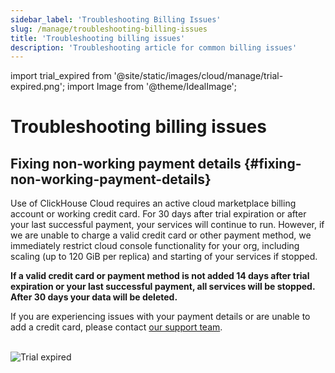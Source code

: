```yaml
---
sidebar_label: 'Troubleshooting Billing Issues'
slug: /manage/troubleshooting-billing-issues
title: 'Troubleshooting billing issues'
description: 'Troubleshooting article for common billing issues'
---
```


import trial_expired from '@site/static/images/cloud/manage/trial-expired.png';
import Image from '@theme/IdealImage';

# Troubleshooting billing issues

## Fixing non-working payment details {#fixing-non-working-payment-details}

Use of ClickHouse Cloud requires an active cloud marketplace billing account or working credit card. For 30 days after trial expiration or after your last successful payment, your services will continue to run. However, if we are unable to charge a valid credit card or other payment method, we immediately restrict cloud console functionality for your org, including scaling (up to 120 GiB per replica) and starting of your services if stopped.

**If a valid credit card or payment method is not added 14 days after trial expiration or your last successful payment, all services will be stopped. After 30 days your data will be deleted.**

If you are experiencing issues with your payment details or are unable to add a credit card, please contact [our support team](https://clickhouse.com/support/program).

<br />

<Image img={trial_expired} size="md" alt="Trial expired" border/>
